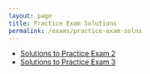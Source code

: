 ```yaml
---
layout: page
title: Practice Exam Solutions
permalink: /exams/practice-exam-solns
---
```


* [Solutions to Practice Exam 2](practice-exam2-solns.pdf)
* [Solutions to Practice Exam 3](practice-exam3-solns.pdf)

